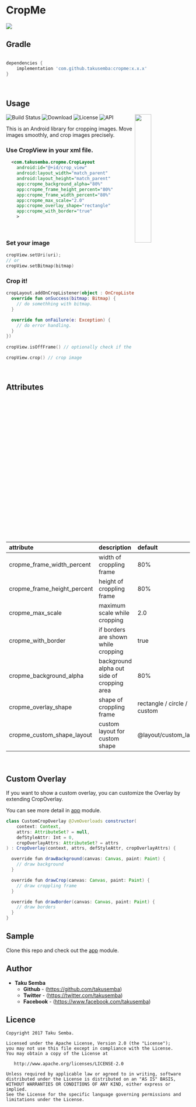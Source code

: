 # CropMe

<img src="https://github.com/TakuSemba/CropMe/blob/master/arts/logo.png">

## Gradle

```groovy

dependencies {
    implementation 'com.github.takusemba:cropme:x.x.x'
}

```
<br/>

## Usage

<img src="https://github.com/TakuSemba/CropMe/blob/master/arts/crop.gif" align="right" width="30%">

![Build Status](https://app.bitrise.io/app/1c8ba06a60a25360/status.svg?token=qkQNVMnD0E6PXXhcorNyuQ&branch=master)
![Download](https://api.bintray.com/packages/takusemba/maven/cropme/images/download.svg)
![License](https://img.shields.io/badge/License-Apache%202.0-blue.svg)
![API](https://img.shields.io/badge/API-16%2B-brightgreen.svg?style=flat)

This is an Android library for cropping images. Move images smoothly, and crop images precisely.

### Use CropView in your xml file.

```xml
  <com.takusemba.cropme.CropLayout
    android:id="@+id/crop_view"
    android:layout_width="match_parent"
    android:layout_height="match_parent"
    app:cropme_background_alpha="80%"
    app:cropme_frame_height_percent="80%"
    app:cropme_frame_width_percent="80%"
    app:cropme_max_scale="2.0"
    app:cropme_overlay_shape="rectangle"
    app:cropme_with_border="true"
    >
```

<br/>

### Set your image

```kt
cropView.setUri(uri);
// or
cropView.setBitmap(bitmap)
```

### Crop it!

```kt
cropLayout.addOnCropListener(object : OnCropListener {
  override fun onSuccess(bitmap: Bitmap) {
    // do somethhing with bitmap.
  }

  override fun onFailure(e: Exception) {
    // do error handling.
  }
})
    
cropView.isOffFrame() // optionally check if the image is off the frame.

cropView.crop() // crop image
```

<br/>

## Attributes

| attribute | description | default |
|:---|:---|:---|
| cropme_frame_width_percent | width of croppling frame | 80% |
| cropme_frame_height_percent | height of croppling frame | 80% |
| cropme_max_scale | maximum scale while cropping  | 2.0 |
| cropme_with_border | if borders are shown while cropping | true |
| cropme_background_alpha | background alpha out side of cropping area | 80% |
| cropme_overlay_shape | shape of croppling frame | rectangle / circle / custom |
| cropme_custom_shape_layout | custom layout for custom shape | @layout/custom_layout |

<br/>

## Custom Overlay

If you want to show a custom overlay, you can customize the Overlay by extending CropOverlay.

You can see more detail in [app](https://github.com/TakuSemba/CropMe/tree/master/app) module.

```java
class CustomCropOverlay @JvmOverloads constructor(
    context: Context,
    attrs: AttributeSet? = null,
    defStyleAttr: Int = 0,
    cropOverlayAttrs: AttributeSet? = attrs
) : CropOverlay(context, attrs, defStyleAttr, cropOverlayAttrs) {

  override fun drawBackground(canvas: Canvas, paint: Paint) {
    // draw background
  }

  override fun drawCrop(canvas: Canvas, paint: Paint) {
    // draw croppling frame
  }

  override fun drawBorder(canvas: Canvas, paint: Paint) {
    // draw borders
  }
}
```

## Sample
Clone this repo and check out the [app](https://github.com/TakuSemba/CropMe/tree/master/app) module.

## Author

* **Taku Semba**
    * **Github** - (https://github.com/takusemba)
    * **Twitter** - (https://twitter.com/takusemba)
    * **Facebook** - (https://www.facebook.com/takusemba)

## Licence
```
Copyright 2017 Taku Semba.

Licensed under the Apache License, Version 2.0 (the "License");
you may not use this file except in compliance with the License.
You may obtain a copy of the License at

   http://www.apache.org/licenses/LICENSE-2.0

Unless required by applicable law or agreed to in writing, software
distributed under the License is distributed on an "AS IS" BASIS,
WITHOUT WARRANTIES OR CONDITIONS OF ANY KIND, either express or implied.
See the License for the specific language governing permissions and
limitations under the License.
```

